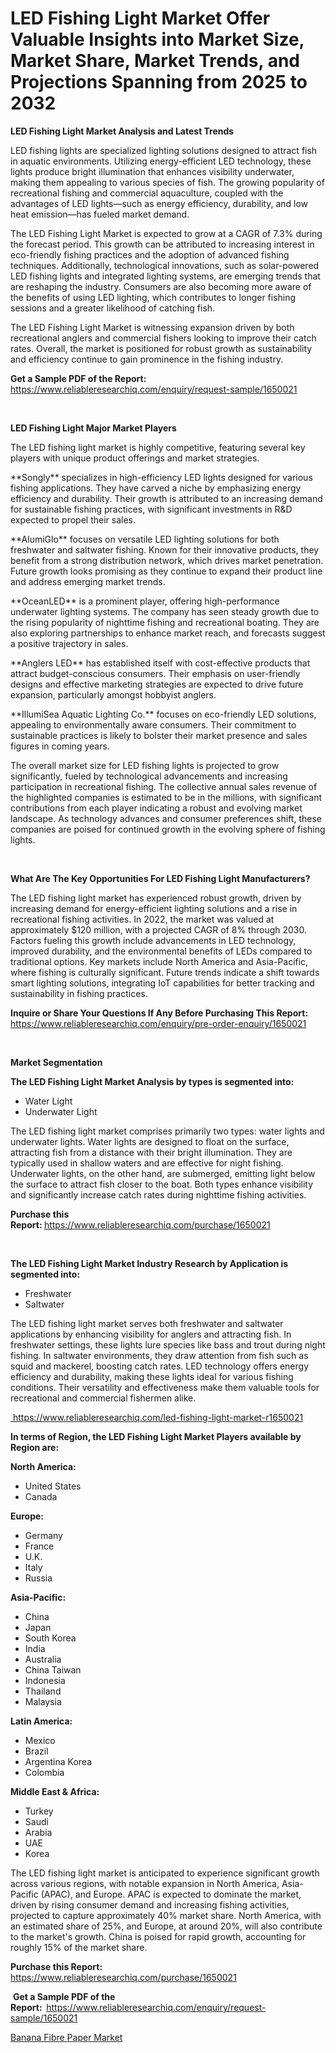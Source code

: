 <p><h1>LED Fishing Light Market Offer Valuable Insights into Market Size, Market Share, Market Trends, and Projections Spanning from 2025 to 2032</h1></p><p><strong>LED Fishing Light Market Analysis and Latest Trends</strong></p>
<p><p>LED fishing lights are specialized lighting solutions designed to attract fish in aquatic environments. Utilizing energy-efficient LED technology, these lights produce bright illumination that enhances visibility underwater, making them appealing to various species of fish. The growing popularity of recreational fishing and commercial aquaculture, coupled with the advantages of LED lights—such as energy efficiency, durability, and low heat emission—has fueled market demand.</p><p>The LED Fishing Light Market is expected to grow at a CAGR of 7.3% during the forecast period. This growth can be attributed to increasing interest in eco-friendly fishing practices and the adoption of advanced fishing techniques. Additionally, technological innovations, such as solar-powered LED fishing lights and integrated lighting systems, are emerging trends that are reshaping the industry. Consumers are also becoming more aware of the benefits of using LED lighting, which contributes to longer fishing sessions and a greater likelihood of catching fish.</p><p>The LED Fishing Light Market is witnessing expansion driven by both recreational anglers and commercial fishers looking to improve their catch rates. Overall, the market is positioned for robust growth as sustainability and efficiency continue to gain prominence in the fishing industry.</p></p>
<p><strong>Get a Sample PDF of the Report:&nbsp;</strong> <a href="https://www.reliableresearchiq.com/enquiry/request-sample/1650021?utm_campaign=2188&utm_medium=2&utm_source=Github&utm_content=ia&utm_term=06022025&utm_id=led-fishing-light">https://www.reliableresearchiq.com/enquiry/request-sample/1650021</a></p>
<p>&nbsp;</p>
<p><strong>LED Fishing Light Major Market Players</strong></p>
<p><p>The LED fishing light market is highly competitive, featuring several key players with unique product offerings and market strategies. </p><p>**Songly** specializes in high-efficiency LED lights designed for various fishing applications. They have carved a niche by emphasizing energy efficiency and durability. Their growth is attributed to an increasing demand for sustainable fishing practices, with significant investments in R&D expected to propel their sales.</p><p>**AlumiGlo** focuses on versatile LED lighting solutions for both freshwater and saltwater fishing. Known for their innovative products, they benefit from a strong distribution network, which drives market penetration. Future growth looks promising as they continue to expand their product line and address emerging market trends.</p><p>**OceanLED** is a prominent player, offering high-performance underwater lighting systems. The company has seen steady growth due to the rising popularity of nighttime fishing and recreational boating. They are also exploring partnerships to enhance market reach, and forecasts suggest a positive trajectory in sales.</p><p>**Anglers LED** has established itself with cost-effective products that attract budget-conscious consumers. Their emphasis on user-friendly designs and effective marketing strategies are expected to drive future expansion, particularly amongst hobbyist anglers.</p><p>**IllumiSea Aquatic Lighting Co.** focuses on eco-friendly LED solutions, appealing to environmentally aware consumers. Their commitment to sustainable practices is likely to bolster their market presence and sales figures in coming years.</p><p>The overall market size for LED fishing lights is projected to grow significantly, fueled by technological advancements and increasing participation in recreational fishing. The collective annual sales revenue of the highlighted companies is estimated to be in the millions, with significant contributions from each player indicating a robust and evolving market landscape. As technology advances and consumer preferences shift, these companies are poised for continued growth in the evolving sphere of fishing lights.</p></p>
<p>&nbsp;</p>
<p><strong>What Are The Key Opportunities For LED Fishing Light Manufacturers?</strong></p>
<p><p>The LED fishing light market has experienced robust growth, driven by increasing demand for energy-efficient lighting solutions and a rise in recreational fishing activities. In 2022, the market was valued at approximately $120 million, with a projected CAGR of 8% through 2030. Factors fueling this growth include advancements in LED technology, improved durability, and the environmental benefits of LEDs compared to traditional options. Key markets include North America and Asia-Pacific, where fishing is culturally significant. Future trends indicate a shift towards smart lighting solutions, integrating IoT capabilities for better tracking and sustainability in fishing practices.</p></p>
<p><strong>Inquire or Share Your Questions If Any Before Purchasing This Report:</strong> <a href="https://www.reliableresearchiq.com/enquiry/pre-order-enquiry/1650021?utm_campaign=2188&utm_medium=2&utm_source=Github&utm_content=ia&utm_term=06022025&utm_id=led-fishing-light">https://www.reliableresearchiq.com/enquiry/pre-order-enquiry/1650021</a></p>
<p>&nbsp;</p>
<p><strong>Market Segmentation</strong></p>
<p><strong>The LED Fishing Light Market Analysis by types is segmented into:</strong></p>
<p><ul><li>Water Light</li><li>Underwater Light</li></ul></p>
<p><p>The LED fishing light market comprises primarily two types: water lights and underwater lights. Water lights are designed to float on the surface, attracting fish from a distance with their bright illumination. They are typically used in shallow waters and are effective for night fishing. Underwater lights, on the other hand, are submerged, emitting light below the surface to attract fish closer to the boat. Both types enhance visibility and significantly increase catch rates during nighttime fishing activities.</p></p>
<p><strong>Purchase this Report:&nbsp;</strong><a href="https://www.reliableresearchiq.com/purchase/1650021?utm_campaign=2188&utm_medium=2&utm_source=Github&utm_content=ia&utm_term=06022025&utm_id=led-fishing-light">https://www.reliableresearchiq.com/purchase/1650021</a></p>
<p>&nbsp;</p>
<p><strong>The LED Fishing Light Market Industry Research by Application is segmented into:</strong></p>
<p><ul><li>Freshwater</li><li>Saltwater</li></ul></p>
<p><p>The LED fishing light market serves both freshwater and saltwater applications by enhancing visibility for anglers and attracting fish. In freshwater settings, these lights lure species like bass and trout during night fishing. In saltwater environments, they draw attention from fish such as squid and mackerel, boosting catch rates. LED technology offers energy efficiency and durability, making these lights ideal for various fishing conditions. Their versatility and effectiveness make them valuable tools for recreational and commercial fishermen alike.</p></p>
<p><a href="https://www.reliableresearchiq.com/led-fishing-light-market-r1650021?utm_campaign=2188&utm_medium=2&utm_source=Github&utm_content=ia&utm_term=06022025&utm_id=led-fishing-light">&nbsp;https://www.reliableresearchiq.com/led-fishing-light-market-r1650021</a></p>
<p><strong>In terms of Region, the LED Fishing Light Market Players available by Region are:</strong></p>
<p>
    <p> <strong> North America: </strong>
        <ul>
            <li>United States</li>
            <li>Canada</li>
        </ul>
        </p> 
    <p> <strong> Europe: </strong>
        <ul>
            <li>Germany</li>
            <li>France</li>
            <li>U.K.</li>
            <li>Italy</li>
            <li>Russia</li>
        </ul>
        </p> 
    <p> <strong> Asia-Pacific: </strong>
        <ul>
            <li>China</li>
            <li>Japan</li>
            <li>South Korea</li>
            <li>India</li>
            <li>Australia</li>
            <li>China Taiwan</li>
            <li>Indonesia</li>
            <li>Thailand</li>
            <li>Malaysia</li>
        </ul>
        </p> 
    <p> <strong> Latin America: </strong>
        <ul>
            <li>Mexico</li>
            <li>Brazil</li>
            <li>Argentina Korea</li>
            <li>Colombia</li>
        </ul>
        </p> 
    <p> <strong> Middle East & Africa: </strong>
        <ul>
            <li>Turkey</li>
            <li>Saudi</li>
            <li>Arabia</li>
            <li>UAE</li>
            <li>Korea</li>
        </ul>
    </p>
    </p>
<p><p>The LED fishing light market is anticipated to experience significant growth across various regions, with notable expansion in North America, Asia-Pacific (APAC), and Europe. APAC is expected to dominate the market, driven by rising consumer demand and increasing fishing activities, projected to capture approximately 40% market share. North America, with an estimated share of 25%, and Europe, at around 20%, will also contribute to the market's growth. China is poised for rapid growth, accounting for roughly 15% of the market share.</p></p>
<p><strong>Purchase this Report: </strong><a href="https://www.reliableresearchiq.com/purchase/1650021?utm_campaign=2188&utm_medium=2&utm_source=Github&utm_content=ia&utm_term=06022025&utm_id=led-fishing-light">https://www.reliableresearchiq.com/purchase/1650021</a></p>
<p>&nbsp;<strong>Get a Sample PDF of the Report:&nbsp;&nbsp;</strong><a href="https://www.reliableresearchiq.com/enquiry/request-sample/1650021?utm_campaign=2188&utm_medium=2&utm_source=Github&utm_content=ia&utm_term=06022025&utm_id=led-fishing-light">https://www.reliableresearchiq.com/enquiry/request-sample/1650021</a></p>
<p><strong></strong></p>
<p><p><a href="https://github.com/FosterFahey91/Market-Research-Report-List-1/blob/main/banana-fibre-paper-market.md?utm_campaign=2188&utm_medium=2&utm_source=Github&utm_content=ia&utm_term=06022025&utm_id=led-fishing-light">Banana Fibre Paper Market</a></p></p>